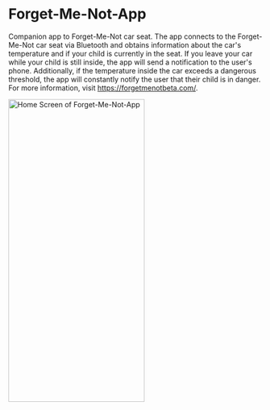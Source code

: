 # Forget-Me-Not-App
Companion app to Forget-Me-Not car seat. 
The app connects to the Forget-Me-Not car seat via Bluetooth and obtains information about the car's temperature and if your child is currently in the seat.
If you leave your car while your child is still inside, the app will send a notification to the user's phone.
Additionally, if the temperature inside the car exceeds a dangerous threshold, the app will constantly notify the user that their child is in danger.
For more information, visit https://forgetmenotbeta.com/.

<img src="https://github.com/tcunazamora/Forget-Me-Not-App/assets/139195394/6eabecac-3b44-410f-8921-bc4411f7f634" alt="Home Screen of Forget-Me-Not-App" width="270" height="600">
